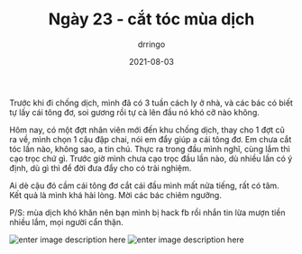 ﻿---
title: Ngày 23 - cắt tóc mùa dịch
date: 2021-08-03
author: drringo

---
Trước khi đi chống dịch, mình đã có 3 tuần cách ly ở nhà, và các bác có biết tự lấy cái tông đơ, soi gương rồi tự cà lên đầu nó khó cỡ nào không.

Hôm nay, có một đợt nhân viên mới đến khu chống dịch, thay cho 1 đợt cũ ra về, mình chọn 1 cậu đập chai, nói em đẩy giúp a cái tông đơ. Em chưa cắt tóc lần nào, không sao, a tin chú. Thực ra trong đầu mình nghĩ, cùng lắm thì cạo trọc chứ gì. Trước giờ mình chưa cạo trọc đầu lần nào, dù nhiều lần có ý định, dù gì thì để đời đưa đẩy cho có trải nghiệm.

Ai dè cậu đó cầm cái tông đơ cắt cái đầu mình mất nửa tiếng, rất có tâm. Kết quả là mình khá hài lòng. Mời các bác chiêm ngưỡng.

P/S: mùa dịch khó khăn nên bạn mình bị hack fb rồi nhắn tin lừa mượn tiền nhiều lắm, mọi người cẩn thận.

![enter image description here](http://helen.drbinhthanh.com/data/img/ngay23.jpg)
![enter image description here](http://helen.drbinhthanh.com/data/img/ngay23-2.jpg)
